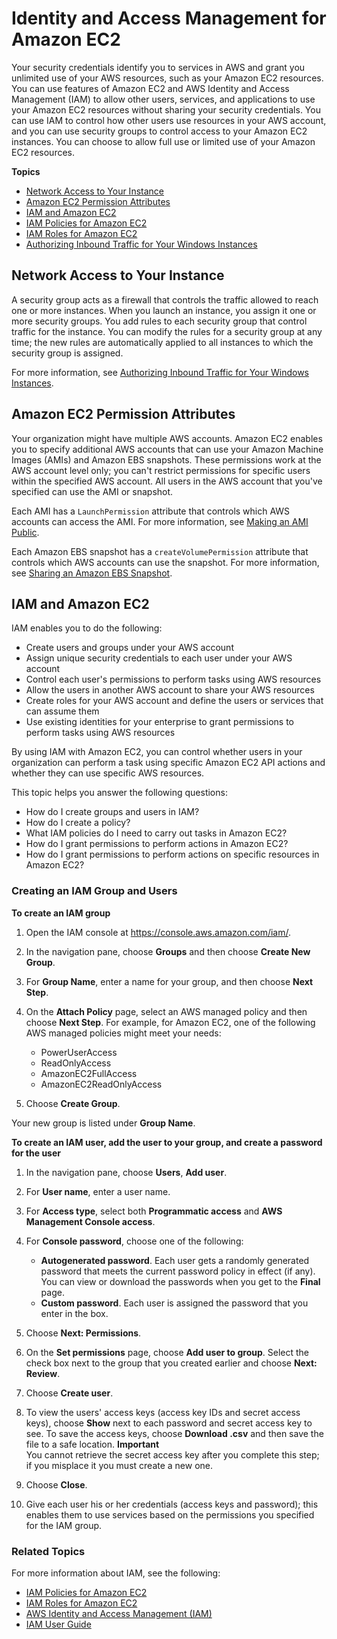 # Identity and Access Management for Amazon EC2<a name="security-iam"></a>

Your security credentials identify you to services in AWS and grant you unlimited use of your AWS resources, such as your Amazon EC2 resources\. You can use features of Amazon EC2 and AWS Identity and Access Management \(IAM\) to allow other users, services, and applications to use your Amazon EC2 resources without sharing your security credentials\. You can use IAM to control how other users use resources in your AWS account, and you can use security groups to control access to your Amazon EC2 instances\. You can choose to allow full use or limited use of your Amazon EC2 resources\.

**Topics**
+ [Network Access to Your Instance](#intro-to-security-groups)
+ [Amazon EC2 Permission Attributes](#AmazonEC2Permissions)
+ [IAM and Amazon EC2](#intro-to-iam)
+ [IAM Policies for Amazon EC2](iam-policies-for-amazon-ec2.md)
+ [IAM Roles for Amazon EC2](iam-roles-for-amazon-ec2.md)
+ [Authorizing Inbound Traffic for Your Windows Instances](authorizing-access-to-an-instance.md)

## Network Access to Your Instance<a name="intro-to-security-groups"></a>

A security group acts as a firewall that controls the traffic allowed to reach one or more instances\. When you launch an instance, you assign it one or more security groups\. You add rules to each security group that control traffic for the instance\. You can modify the rules for a security group at any time; the new rules are automatically applied to all instances to which the security group is assigned\. 

For more information, see [Authorizing Inbound Traffic for Your Windows Instances](authorizing-access-to-an-instance.md)\.

## Amazon EC2 Permission Attributes<a name="AmazonEC2Permissions"></a>

Your organization might have multiple AWS accounts\. Amazon EC2 enables you to specify additional AWS accounts that can use your Amazon Machine Images \(AMIs\) and Amazon EBS snapshots\. These permissions work at the AWS account level only; you can't restrict permissions for specific users within the specified AWS account\. All users in the AWS account that you've specified can use the AMI or snapshot\.

Each AMI has a `LaunchPermission` attribute that controls which AWS accounts can access the AMI\. For more information, see [Making an AMI Public](sharingamis-intro.md)\.

Each Amazon EBS snapshot has a `createVolumePermission` attribute that controls which AWS accounts can use the snapshot\. For more information, see [Sharing an Amazon EBS Snapshot](ebs-modifying-snapshot-permissions.md)\.

## IAM and Amazon EC2<a name="intro-to-iam"></a>

IAM enables you to do the following:
+ Create users and groups under your AWS account
+ Assign unique security credentials to each user under your AWS account
+ Control each user's permissions to perform tasks using AWS resources
+ Allow the users in another AWS account to share your AWS resources
+ Create roles for your AWS account and define the users or services that can assume them
+ Use existing identities for your enterprise to grant permissions to perform tasks using AWS resources

By using IAM with Amazon EC2, you can control whether users in your organization can perform a task using specific Amazon EC2 API actions and whether they can use specific AWS resources\.

This topic helps you answer the following questions:
+ How do I create groups and users in IAM?
+ How do I create a policy?
+ What IAM policies do I need to carry out tasks in Amazon EC2?
+ How do I grant permissions to perform actions in Amazon EC2?
+ How do I grant permissions to perform actions on specific resources in Amazon EC2?

### Creating an IAM Group and Users<a name="creating-an-iam-group"></a>

**To create an IAM group**

1. Open the IAM console at [https://console\.aws\.amazon\.com/iam/](https://console.aws.amazon.com/iam/)\.

1. In the navigation pane, choose **Groups** and then choose **Create New Group**\. 

1. For **Group Name**, enter a name for your group, and then choose **Next Step**\.

1. On the **Attach Policy** page, select an AWS managed policy and then choose **Next Step**\. For example, for Amazon EC2, one of the following AWS managed policies might meet your needs:
   + PowerUserAccess
   + ReadOnlyAccess
   + AmazonEC2FullAccess
   + AmazonEC2ReadOnlyAccess

1. Choose **Create Group**\.

Your new group is listed under **Group Name**\.

**To create an IAM user, add the user to your group, and create a password for the user**

1. In the navigation pane, choose **Users**, **Add user**\.

1. For **User name**, enter a user name\.

1. For **Access type**, select both **Programmatic access** and **AWS Management Console access**\.

1. For **Console password**, choose one of the following:
   + **Autogenerated password**\. Each user gets a randomly generated password that meets the current password policy in effect \(if any\)\. You can view or download the passwords when you get to the **Final** page\.
   + **Custom password**\. Each user is assigned the password that you enter in the box\.

1. Choose **Next: Permissions**\.

1. On the **Set permissions** page, choose **Add user to group**\. Select the check box next to the group that you created earlier and choose **Next: Review**\.

1. Choose **Create user**\.

1. To view the users' access keys \(access key IDs and secret access keys\), choose **Show** next to each password and secret access key to see\. To save the access keys, choose **Download \.csv** and then save the file to a safe location\.
**Important**  
You cannot retrieve the secret access key after you complete this step; if you misplace it you must create a new one\.

1. Choose **Close**\.

1. Give each user his or her credentials \(access keys and password\); this enables them to use services based on the permissions you specified for the IAM group\. 

### Related Topics<a name="iam-related-topics"></a>

For more information about IAM, see the following:
+ [IAM Policies for Amazon EC2](iam-policies-for-amazon-ec2.md)
+ [IAM Roles for Amazon EC2](iam-roles-for-amazon-ec2.md)
+ [AWS Identity and Access Management \(IAM\)](https://aws.amazon.com/iam)
+ [IAM User Guide](https://docs.aws.amazon.com/IAM/latest/UserGuide/)